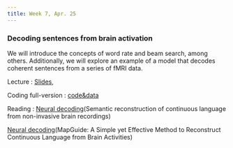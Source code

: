 ```yaml
---
title: Week 7, Apr. 25
---
```


### Decoding sentences from brain activation

We will introduce the concepts of word rate and beam search, among others. Additionally, we will explore an example of a model that decodes coherent sentences from a series of fMRI data.

Lecture
: [Slides](), 

Coding full-version 
: [code&data]()

Reading
:
[Neural decoding](https://www.nature.com/articles/s41593-023-01304-9)(Semantic reconstruction of continuous language from non-invasive brain recordings)

[Neural decoding](https://arxiv.org/abs/2403.17516)(MapGuide: A Simple yet Effective Method to Reconstruct Continuous Language from Brain Activities)
